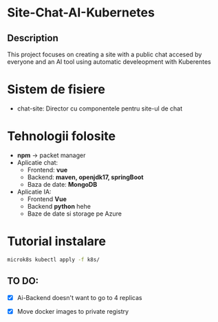 # Site-Chat-AI-Kubernetes
## Description
This project focuses on creating a site with a public chat accesed by everyone and an AI tool using automatic develeopment with Kuberentes

# Sistem de fisiere
- chat-site: Director cu componentele pentru site-ul de chat

# Tehnologii folosite
- **npm** -> packet manager
- Aplicatie chat:
    - Frontend: **vue**
    - Backend: **maven, openjdk17, springBoot**
    - Baza de date: **MongoDB**
- Aplicatie IA: 
    - Frontend **Vue**
    - Backend **python** hehe
    - Baze de date si storage pe Azure 
    

# Tutorial instalare
```bash
microk8s kubectl apply -f k8s/
```


## TO DO:
- [x] Ai-Backend doesn't want to go to 4 replicas
- [x] Move docker images to private registry


